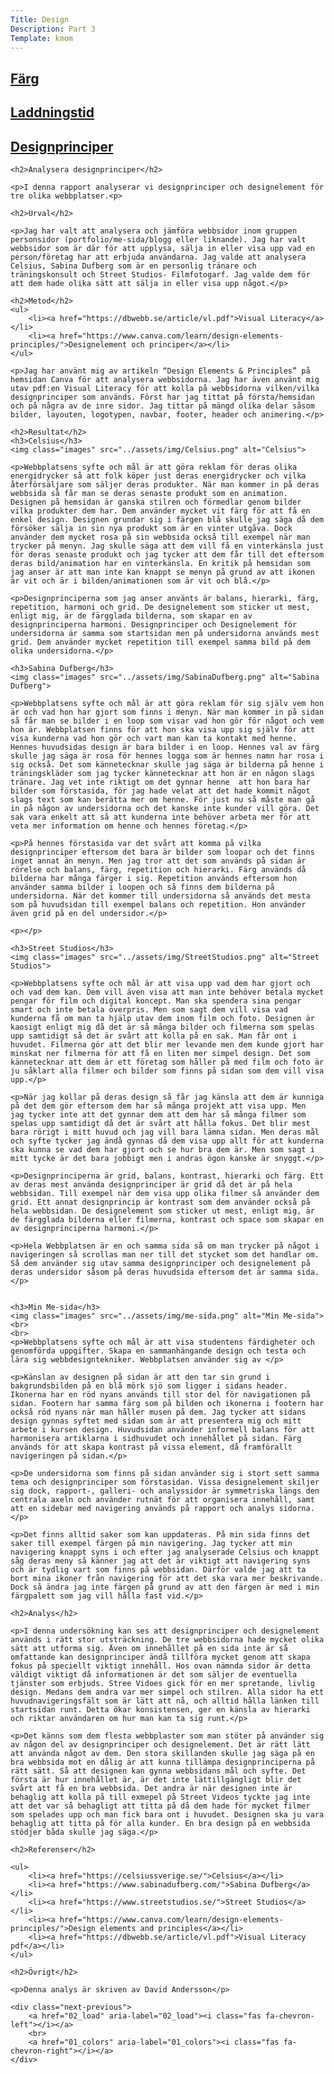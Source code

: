 ```yaml
---
Title: Design
Description: Part 3
Template: kmom
---
```

<div class="sidebar">
    <h2><a href="01_colors">Färg</a></h2>
    <h2><a href="02_load">Laddningstid</a></h2>
    <h2><a href="03_design_principles">Designprinciper</a></h2>
</div>

<div class="report">

    <h2>Analysera designprinciper</h2>

    <p>I denna rapport analyserar vi designprinciper och designelement för tre olika webbplatser.<p>

    <h2>Urval</h2>

    <p>Jag har valt att analysera och jämföra webbsidor inom gruppen personsidor (portfolio/me-sida/blogg eller liknande). Jag har valt webbsidor som är där för att upplysa, sälja in eller visa upp vad en person/företag har att erbjuda användarna. Jag valde att analysera Celsius, Sabina Dufberg som är en personlig tränare och träningskonsult och Street Studios- Filmfotogarf. Jag valde dem för att dem hade olika sätt att sälja in eller visa upp något.</p>

    <h2>Metod</h2>
    <ul>
        <li><a href="https://dbwebb.se/article/vl.pdf">Visual Literacy</a></li>
        <li><a href="https://www.canva.com/learn/design-elements-principles/">Designelement och principer</a></li>
    </ul>

    <p>Jag har använt mig av artikeln “Design Elements & Principles” på hemsidan Canva för att analysera webbsidorna. Jag har även använt mig utav pdf:en Visual Literacy för att kolla på webbsidorna vilken/vilka designprinciper som används. Först har jag tittat på första/hemsidan och på några av de inre sidor. Jag tittar på mängd olika delar såsom bilder, layouten, logotypen, navbar, footer, header och animering.</p>

    <h2>Resultat</h2>
    <h3>Celsius</h3>
    <img class="images" src="../assets/img/Celsius.png" alt="Celsius">

    <p>Webbplatsens syfte och mål är att göra reklam för deras olika energidrycker så att folk köper just deras energidrycker och vilka återförsäljare som säljer deras produkter. När man kommer in på deras webbsida så får man se deras senaste produkt som en animation. Designen på hemsidan är ganska stilren och förmedlar genom bilder vilka produkter dem har. Dem använder mycket vit färg för att få en enkel design. Designen grundar sig i färgen blå skulle jag säga då dem försöker sälja in sin nya produkt som är en vinter utgåva. Dock använder dem mycket rosa på sin webbsida också till exempel när man trycker på menyn. Jag skulle säga att dem vill få en vinterkänsla just för deras senaste produkt och jag tycker att dem får till det eftersom deras bild/animation har en vinterkänsla. En kritik på hemsidan som jag anser är att man inte kan knappt se menyn på grund av att ikonen är vit och är i bilden/animationen som är vit och blå.</p>

    <p>Designprinciperna som jag anser använts är balans, hierarki, färg, repetition, harmoni och grid. De designelement som sticker ut mest, enligt mig, är de färgglada bilderna, som skapar en av designprinciperna harmoni. Designprinciper och Designelement för undersidorna är samma som startsidan men på undersidorna används mest grid. Dem använder mycket repetition till exempel samma bild på dem olika undersidorna.</p>

    <h3>Sabina Dufberg</h3>
    <img class="images" src="../assets/img/SabinaDufberg.png" alt="Sabina Dufberg">

    <p>Webbplatsens syfte och mål är att göra reklam för sig själv vem hon är och vad hon har gjort som finns i menyn. När man kommer in på sidan så får man se bilder i en loop som visar vad hon gör för något och vem hon är. Webbplatsen finns för att hon ska visa upp sig själv för att visa kunderna vad hon gör och vart man kan ta kontakt med henne. Hennes huvudsidas design är bara bilder i en loop. Hennes val av färg skulle jag säga är rosa för hennes logga som är hennes namn har rosa i sig också. Det som kännetecknar skulle jag säga är bilderna på henne i träningskläder som jag tycker kännetecknar att hon är en någon slags tränare. Jag vet inte riktigt om det gynnar henne  att hon bara har bilder som förstasida, för jag hade velat att det hade kommit något slags text som kan berätta mer om henne. För just nu så måste man gå in på någon av undersidorna och det kanske inte kunder vill göra. Det sak vara enkelt att så att kunderna inte behöver arbeta mer för att veta mer information om henne och hennes företag.</p>

    <p>På hennes förstasida var det svårt att komma på vilka designprinciper eftersom det bara är bilder som loopar och det finns inget annat än menyn. Men jag tror att det som används på sidan är rörelse och balans, färg, repetition och hierarki. Färg används då bilderna har många färger i sig. Repetition används eftersom hon använder samma bilder i loopen och så finns dem bilderna på undersidorna. När det kommer till undersidorna så används det mesta som på huvudsidan till exempel balans och repetition. Hon använder även grid på en del undersidor.</p>

    <p></p>

    <h3>Street Studios</h3>
    <img class="images" src="../assets/img/StreetStudios.png" alt="Street Studios">

    <p>Webbplatsens syfte och mål är att visa upp vad dem har gjort och och vad dem kan. Dem vill även visa att man inte behöver betala mycket pengar för film och digital koncept. Man ska spendera sina pengar smart och inte betala överpris. Men som sagt dem vill visa vad kunderna få om man ta hjälp utav dem inom film och foto. Designen är kaosigt enligt mig då det är så många bilder och filmerna som spelas upp samtidigt så det är svårt att kolla på en sak. Man får ont i huvudet. Filmerna gör att det blir mer levande men dem kunde gjort har minskat ner filmerna för att få en liten mer simpel design. Det som kännetecknar att dem är ett företag som håller på med film och foto är ju såklart alla filmer och bilder som finns på sidan som dem vill visa upp.</p>

    <p>När jag kollar på deras design så får jag känsla att dem är kunniga på det dem gör eftersom dem har så många projekt att visa upp. Men  jag tycker inte att det gynnar dem att dem har så många filmer som spelas upp samtidigt då det är svårt att hålla fokus. Det blir mest bara rörigt i mitt huvud och jag vill bara lämna sidan. Men deras mål och syfte tycker jag ändå gynnas då dem visa upp allt för att kunderna ska kunna se vad dem har gjort och se hur bra dem är. Men som sagt i mitt tycke är det bara jobbigt men i andras ögon kanske är snyggt.</p>

    <p>Designprinciperna är grid, balans, kontrast, hierarki och färg. Ett av deras mest använda designprinciper är grid då det är på hela webbsidan. Till exempel när dem visa upp olika filmer så använder dem grid. Ett annat designprincip är kontrast som dem använder också på hela webbsidan. De designelement som sticker ut mest, enligt mig, är de färgglada bilderna eller filmerna, kontrast och space som skapar en av designprinciperna harmoni.</p>

    <p>Hela Webbplatsen är en och samma sida så om man trycker på något i navigeringen så scrollas man ner till det stycket som det handlar om. Så dem använder sig utav samma designprinciper och designelement på deras undersidor såsom på deras huvudsida eftersom det är samma sida.</p>


    <h3>Min Me-sida</h3>
    <img class="images" src="../assets/img/me-sida.png" alt="Min Me-sida">
    <br>
    <br>
    <p>Webbplatsens syfte och mål är att visa studentens färdigheter och genomförda uppgifter. Skapa en sammanhängande design och testa och lära sig webbdesigntekniker. Webbplatsen använder sig av </p>

    <p>Känslan av designen på sidan är att den tar sin grund i bakgrundsbilden på en blå mörk sjö som ligger i sidans header. Ikonerna har en röd nyans används till stor del för navigationen på sidan. Footern har samma färg som på bilden och ikonerna i footern har också röd nyans när man håller musen på dem. Jag tycker att sidans design gynnas syftet med sidan som är att presentera mig och mitt arbete i kursen design. Huvudsidan använder informell balans för att harmonisera artiklarna i sidhuvudet och innehållet på sidan. Färg används för att skapa kontrast på vissa element, då framförallt navigeringen på sidan.</p>

    <p>De undersidorna som finns på sidan använder sig i stort sett samma tema och designprinciper som förstasidan. Vissa designelement skiljer sig dock, rapport-, galleri- och analyssidor är symmetriska längs den centrala axeln och använder rutnät för att organisera innehåll, samt att en sidebar med navigering används på rapport och analys sidorna.</p>

    <p>Det finns alltid saker som kan uppdateras. På min sida finns det saker till exempel färgen på min navigering. Jag tycker att min navigering knappt syns i och efter jag analyserade Celsius och knappt såg deras meny så känner jag att det är viktigt att navigering syns och är tydlig vart som finns på webbsidan. Därför valde jag att ta bort mina ikoner från navigering för att det ska vara mer beskrivande. Dock så ändra jag inte färgen på grund av att den färgen är med i min färgpalett som jag vill hålla fast vid.</p>

    <h2>Analys</h2>

    <p>I denna undersökning kan ses att designprinciper och designelement används i rätt stor utsträckning. De tre webbsidorna hade mycket olika sätt att utforma sig. Även om innehållet på en sida inte är så omfattande kan designprinciper ändå tillföra mycket genom att skapa fokus på speciellt viktigt innehåll. Hos ovan nämnda sidor är detta väldigt viktigt då informationen är det som säljer de eventuella tjänster som erbjuds. Stree Vidoes gick för en mer spretande, livlig design. Medans dem andra var mer simpel och stilren. Alla sidor ha ett huvudnavigeringsfält som är lätt att nå, och alltid hålla länken till startsidan runt. Detta ökar konsistensen, ger en känsla av hierarki och riktar användaren om hur man kan ta sig runt.</p>

    <p>Det känns som dem flesta webbplaster som man stöter på använder sig av någon del av designprinciper och designelement. Det är rätt lätt att använda något av dem. Den stora skillanden skulle jag säga på en bra webbsida mot en dålig är att kunna tillämpa designprinciperna på rätt sätt. Så att designen kan gynna webbsidans mål och syfte. Det första är hur innehållet är, är det inte lättillgängligt blir det svårt att få en bra webbsida. Det andra är när designen inte är behaglig att kolla på till exmepel på Street Videos tyckte jag inte att det var så behagligt att titta på då dem hade för mycket filmer som spelades upp och man fick bara ont i huvudet. Designen ska ju vara behaglig att titta på för alla kunder. En bra design på en webbsida stödjer båda skulle jag säga.</p>

    <h2>Referenser</h2>

    <ul>
        <li><a href="https://celsiussverige.se/">Celsius</a></li>
        <li><a href="https://www.sabinadufberg.com/">Sabina Dufberg</a></li>
        <li><a href="https://www.streetstudios.se/">Street Studios</a></li>
        <li><a href="https://www.canva.com/learn/design-elements-principles/">Design elements and principles</a></li>
        <li><a href="https://dbwebb.se/article/vl.pdf">Visual Literacy pdf</a></li>
    </ul>

    <h2>Övrigt</h2>

    <p>Denna analys är skriven av David Andersson</p>

    <div class="next-previous">
        <a href="02_load" aria-label="02_load"><i class="fas fa-chevron-left"></i></a>
        <br>
        <a href="01_colors" aria-label="01_colors"><i class="fas fa-chevron-right"></i></a>
    </div>
</div>
